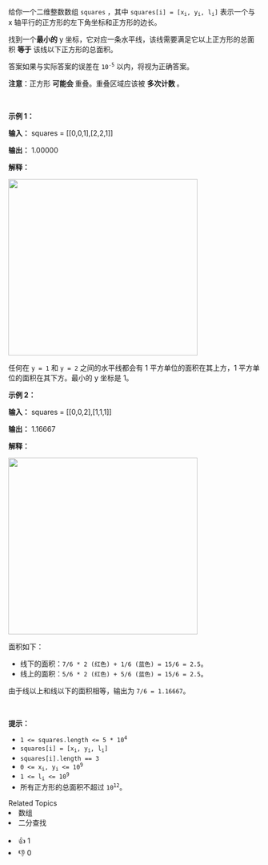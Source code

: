 <p>给你一个二维整数数组 <code>squares</code>&nbsp;，其中&nbsp;<code>squares[i] = [x<sub>i</sub>, y<sub>i</sub>, l<sub>i</sub>]</code> 表示一个与 x 轴平行的正方形的左下角坐标和正方形的边长。</p>

<p>找到一个<strong>最小的</strong> y 坐标，它对应一条水平线，该线需要满足它以上正方形的总面积 <strong>等于</strong> 该线以下正方形的总面积。</p>

<p>答案如果与实际答案的误差在 <code>10<sup>-5</sup></code> 以内，将视为正确答案。</p>

<p><strong>注意</strong>：正方形&nbsp;<strong>可能会&nbsp;</strong>重叠。重叠区域应该被&nbsp;<strong>多次计数&nbsp;</strong>。</p>

<p>&nbsp;</p>

<p><strong class="example">示例 1：</strong></p>

<div class="example-block"> 
 <p><strong>输入：</strong> <span class="example-io">squares = [[0,0,1],[2,2,1]]</span></p> 
</div>

<p><strong>输出：</strong> <span class="example-io">1.00000</span></p>

<p><strong>解释：</strong></p>

<p><img alt="" src="https://pic.leetcode.cn/1739609465-UaFzhk-4062example1drawio.png" style="width: 378px; height: 352px;" /></p>

<p>任何在 <code>y = 1</code> 和 <code>y = 2</code> 之间的水平线都会有 1 平方单位的面积在其上方，1 平方单位的面积在其下方。最小的 y 坐标是 1。</p>

<p><strong class="example">示例 2：</strong></p>

<div class="example-block"> 
 <p><strong>输入：</strong> <span class="example-io">squares = [[0,0,2],[1,1,1]]</span></p> 
</div>

<p><strong>输出：</strong> <span class="example-io">1.16667</span></p>

<p><strong>解释：</strong></p>

<p><img alt="" src="https://pic.leetcode.cn/1739609527-TWqefZ-4062example2drawio.png" style="width: 378px; height: 352px;" /></p>

<p>面积如下：</p>

<ul> 
 <li>线下的面积：<code>7/6 * 2 (红色) + 1/6 (蓝色) = 15/6 = 2.5</code>。</li> 
 <li>线上的面积：<code>5/6 * 2 (红色) + 5/6 (蓝色) = 15/6 = 2.5</code>。</li> 
</ul>

<p>由于线以上和线以下的面积相等，输出为 <code>7/6 = 1.16667</code>。</p>

<p>&nbsp;</p>

<p><strong>提示：</strong></p>

<ul> 
 <li><code>1 &lt;= squares.length &lt;= 5 * 10<sup>4</sup></code></li> 
 <li><code>squares[i] = [x<sub>i</sub>, y<sub>i</sub>, l<sub>i</sub>]</code></li> 
 <li><code>squares[i].length == 3</code></li> 
 <li><code>0 &lt;= x<sub>i</sub>, y<sub>i</sub> &lt;= 10<sup>9</sup></code></li> 
 <li><code>1 &lt;= l<sub>i</sub> &lt;= 10<sup>9</sup></code></li> 
 <li>所有正方形的总面积不超过 <code>10<sup>12</sup></code>。</li> 
</ul>

<div><div>Related Topics</div><div><li>数组</li><li>二分查找</li></div></div><br><div><li>👍 1</li><li>👎 0</li></div>